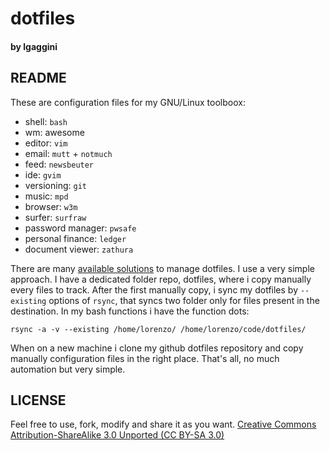 # dotfiles
#### by lgaggini

## README
These are configuration files for my GNU/Linux toolboox:

* shell: `bash`
* wm: awesome
* editor: `vim`
* email: `mutt` + `notmuch`
* feed: `newsbeuter`
* ide: `gvim`
* versioning: `git`
* music: `mpd` 
* browser: `w3m`
* surfer: `surfraw`
* password manager: `pwsafe`
* personal finance: `ledger`
* document viewer:  `zathura`

There are many [available solutions](http://dotfiles.github.com/) to manage dotfiles. I use a very simple approach. I have a dedicated folder repo, dotfiles, where i copy manually every files to track. After the first manually copy, i sync my dotfiles by `--existing` options of `rsync`, that syncs two folder only for files present in the destination. In my bash functions i have the function dots:

    rsync -a -v --existing /home/lorenzo/ /home/lorenzo/code/dotfiles/

When on a new machine i clone my github dotfiles repository and copy manually configuration files in the right place.
That's all, no much automation but very simple.

## LICENSE
Feel free to use, fork, modify and share it as you want.
[Creative Commons Attribution-ShareAlike 3.0 Unported (CC BY-SA 3.0)](https://creativecommons.org/licenses/by-sa/3.0/)
